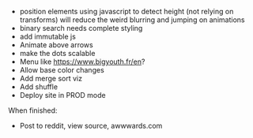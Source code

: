 - position elements using javascript to detect height (not relying on transforms)
  will reduce the weird blurring and jumping on animations
- binary search needs complete styling
- add immutable js
- Animate above arrows
- make the dots scalable
- Menu like https://www.bigyouth.fr/en?
- Allow base color changes
- Add merge sort viz
- Add shuffle
- Deploy site in PROD mode


When finished:
- Post to reddit, view source, awwwards.com
